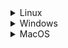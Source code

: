 <details>
  <summary>Linux</summary>
  
  Contenido para Linux.
</details>

<details>
  <summary>Windows</summary>
  
  Contenido para Windows.
</details>

<details>
  <summary>MacOS</summary>
  
  Contenido para MacOS.
</details>
